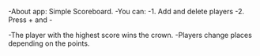 
-About app: Simple Scoreboard.
-You can:
-1. Add and delete players
-2. Press + and -
 
-The player with the highest score wins the crown. 
-Players change places depending on the points.